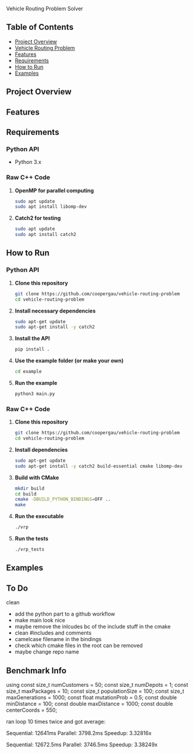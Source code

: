 Vehicle Routing Problem Solver

## Table of Contents
- [Project Overview](#project-overview)
- [Vehicle Routing Problem](#vehicle-routing-problem)
- [Features](#features)
- [Requirements](#requirements)
- [How to Run](#how-to-run)
- [Examples](#examples)

## Project Overview


## Features


## Requirements

### Python API 
- Python 3.x  

### Raw C++ Code
1. **OpenMP for parallel computing**
    ```bash
    sudo apt update
    sudo apt install libomp-dev
    ```

2. **Catch2 for testing**
    ```bash
    sudo apt update
    sudo apt install catch2
    ```

## How to Run

### Python API

1. **Clone this repository**
    ```bash
    git clone https://github.com/coopergau/vehicle-routing-problem
    cd vehicle-routing-problem
    ```

1. **Install necessary dependencies**
    ```bash
    sudo apt-get update
    sudo apt-get install -y catch2
    ```

2. **Install the API**
    ```bash
    pip install .
    ```

3. **Use the example folder (or make your own)**
    ```bash
    cd example
    ```

4. **Run the example**
    ```bash
    python3 main.py
    ```

### Raw C++ Code

1. **Clone this repository**
    ```bash
    git clone https://github.com/coopergau/vehicle-routing-problem
    cd vehicle-routing-problem
    ```

2. **Install dependencies**
    ```bash
    sudo apt-get update
    sudo apt-get install -y catch2 build-essential cmake libomp-dev
    ```

3. **Build with CMake**
    ```bash
    mkdir build
    cd build
    cmake -DBUILD_PYTHON_BINDINGS=OFF ..
    make
    ```

4. **Run the executable**
    ```bash
    ./vrp
    ```

5. **Run the tests**
    ```bash
    ./vrp_tests
    ```

## Examples



## To Do
clean
 - add the python part to a github workflow
 - make main look nice
 - maybe remove the inlcudes bc of the include stuff in the cmake
 - clean #includes and comments
 - camelcase filename in the bindings
 - check which cmake files in the root can be removed
 - maybe change repo name
 
 ## Benchmark Info
 using 
const size_t numCustomers = 50;
const size_t numDepots = 1;
const size_t maxPackages = 10;
const size_t populationSize = 100;
const size_t maxGenerations = 1000;
const float mutationProb = 0.5;
const double minDistance = 100;
const double maxDistance = 1000;
const double centerCoords = 550;

ran loop 10 times twice and got average:

Sequential: 12641ms
Parallel: 3798.2ms
Speedup: 3.32816x

Sequential: 12672.5ms
Parallel: 3746.5ms
Speedup: 3.38249x